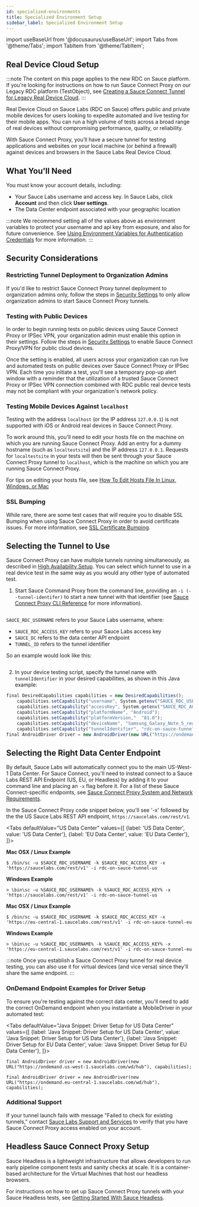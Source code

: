 ```yaml
---
id: specialized-environments
title: Specialized Environment Setup
sidebar_label: Specialized Environment Setup
---
```

import useBaseUrl from '@docusaurus/useBaseUrl';
import Tabs from '@theme/Tabs';
import TabItem from '@theme/TabItem';

## Real Device Cloud Setup

:::note
The content on this page applies to the new RDC on Sauce platform. If you're looking for instructions on how to run Sauce Connect Proxy on our Legacy RDC platform (TestObject), see [Creating a Sauce Connect Tunnel for Legacy Real Device Cloud](https://wiki.saucelabs.com/display/DOCS/Creating+a+Sauce+Connect+Tunnel+for+Legacy+Real+Device+Cloud).
:::

Real Device Cloud on Sauce Labs (RDC on Sauce) offers public and private mobile devices for users looking to expedite automated and live testing for their mobile apps. You can run a high volume of tests across a broad range of real devices without compromising performance, quality, or reliability.

With Sauce Connect Proxy, you’ll have a secure tunnel for testing applications and websites on your local machine (or behind a firewall) against devices and browsers in the Sauce Labs Real Device Cloud.  

## What You'll Need
You must know your account details, including:

* Your Sauce Labs username and access key. In Sauce Labs, click **Account** and then click **User settings**.
* The Data Center endpoint associated with your geographic location

:::note
We recommend setting all of the values above as environment variables to protect your username and api key from exposure, and also for future convenience. See [Using Environment Variables for Authentication Credentials](/basics/environment-variables) for more information.
:::

## Security Considerations
### Restricting Tunnel Deployment to Organization Admins

If you'd like to restrict Sauce Connect Proxy tunnel deployment to organization admins only, follow the steps in [Security Settings](/basics/acct-team-mgmt/org-settings) to only allow organization admins to start Sauce Connect Proxy tunnels.

### Testing with Public Devices
In order to begin running tests on public devices using Sauce Connect Proxy or IPSec VPN, your organization admin must enable this option in their settings. Follow the steps in [Security Settings](/basics/acct-team-mgmt/org-settings) to enable Sauce Connect Proxy/VPN for public cloud devices.

Once the setting is enabled, all users across your organization can run live and automated tests on public devices over Sauce Connect Proxy or IPSec VPN. Each time you initiate a test, you'll see a temporary pop-up alert window with a reminder that the utilization of a trusted Sauce Connect Proxy or IPSec VPN connection combined with RDC public real device tests may not be compliant with your organization's network policy.

### Testing Mobile Devices Against `localhost`
Testing with the address `localhost` (or the IP address `127.0.0.1`) is not supported with iOS or Android real devices in Sauce Connect Proxy.

To work around this, you'll need to edit your hosts file on the machine on which you are running Sauce Connect Proxy. Add an entry for a dummy hostname (such as `localtestsite`) and the IP address `127.0.0.1`. Requests for `localtestsite` in your tests will then be sent through your Sauce Connect Proxy tunnel to `localhost`, which is the machine on which you are running Sauce Connect Proxy.

For tips on editing your hosts file, see [How To Edit Hosts File In Linux, Windows, or Mac](https://phoenixnap.com/kb/how-to-edit-hosts-file-in-windows-mac-or-linux)

### SSL Bumping
While rare, there are some test cases that will require you to disable SSL Bumping when using Sauce Connect Proxy in order to avoid certificate issues. For more information, see [SSL Certificate Bumping](/secure-connections/sauce-connect/security-authentication).

## Selecting the Tunnel to Use
Sauce Connect Proxy can have multiple tunnels running simultaneously, as described in [High Availability Setup](/secure-connections/sauce-connect/setup-configuration/high-availability). You can select which tunnel to use in a real device test in the same way as you would any other type of automated test.

1. Start Sauce Command Proxy from the command line, providing an `-i (--tunnel-identifer)` to start a new tunnel with that identifier (see [Sauce Connect Proxy CLI Reference](/dev/cli/sauce-connect-proxy.md) for more information).

```bin/sc -u $SAUCE_RDC_USERNAME -k $SAUCE_RDC_ACCESS_KEY -x $SAUCE_DC_ENDPOINT -i $TUNNEL_ID
```

`SAUCE_RDC_USERNAME` refers to your Sauce Labs username, where:

* `SAUCE_RDC_ACCESS_KEY` refers to your Sauce Labs access key
* `SAUCE_DC` refers to the data center API endpoint
* `TUNNEL_ID` refers to the tunnel identifier

So an example would look like this:

```$ /bin/sc -u $SAUCE_RDC_USERNAME -k $SAUCE_RDC_ACCESS_KEY -x 'https://us-west-1.saucelabs.com/rest/v1' -i rdc-on-sauce-tunnel-us
```

2. In your device testing script, specify the tunnel name with `tunnelIdentifier` in your desired capabilities, as shown in this Java example:

```jsx title="Java Snippet"
final DesiredCapabilities capabilities = new DesiredCapabilities();
    capabilities.setCapability("username", System.getenv("SAUCE_RDC_USERNAME"));
    capabilities.setCapability("accessKey", System.getenv("SAUCE_RDC_ACCESS_KEY"));
    capabilities.setCapability("platformName", "Android");
    capabilities.setCapability("platformVersion,"  "81.0");
    capabilities.setCapability("deviceName", "Samsung_Galaxy_Note_5_real"); // Will only run on the specified device
    capabilities.setCapability("tunnelIdentifier", "rdc-on-sauce-tunnel-us");
final AndroidDriver driver = new AndroidDriver(new URL("https://ondemand.us-west-1.saucelabs.com/wd/hub"), capabilities);
```


## Selecting the Right Data Center Endpoint
By default, Sauce Labs will automatically connect you to the main US-West-1 Data Center. For Sauce Connect, you'll need to instead connect to a Sauce Labs REST API Endpoint (US, EU, or Headless) by adding it to your command line and placing an `-x` flag before it. For a list of these Sauce Connect-specific endpoints, see [Sauce Connect Proxy System and Network Requirements](/secure-connections/sauce-connect/system-requirements).

In the Sauce Connect Proxy code snippet below, you'll see '-x' followed by the the US Sauce Labs REST API endpoint, `https://saucelabs.com/rest/v1`.

<Tabs
  defaultValue="US Data Center"
  values={[
    {label: 'US Data Center', value: 'US Data Center'},
    {label: 'EU Data Center', value: 'EU Data Center'},
  ]}>

<TabItem value="US Data Center">

**Mac OSX / Linux Example**

```
$ /bin/sc -u $SAUCE_RDC_USERNAME -k $SAUCE_RDC_ACCESS_KEY -x 'https://saucelabs.com/rest/v1' -i rdc-on-sauce-tunnel-us
```

**Windows Example**

```
> \bin\sc -u %SAUCE_RDC_USERNAME% -k %SAUCE_RDC_ACCESS_KEY% -x 'https://saucelabs.com/rest/v1' -i rdc-on-sauce-tunnel-us
```

</TabItem>
<TabItem value="EU Data Center">

**Mac OSX / Linux Example**

```
$ /bin/sc -u $SAUCE_RDC_USERNAME -k $SAUCE_RDC_ACCESS_KEY -x 'https://eu-central-1.saucelabs.com/rest/v1' -i rdc-on-sauce-tunnel-eu
```

**Windows Example**

```
> \bin\sc -u %SAUCE_RDC_USERNAME% -k %SAUCE_RDC_ACCESS_KEY% -x 'https://eu-central-1.saucelabs.com/rest/v1' -i rdc-on-sauce-tunnel-eu
```
</TabItem>
</Tabs>

:::note
Once you establish a Sauce Connect Proxy tunnel for real device testing, you can also use it for virtual devices (and vice versa) since they'll share the same endpoint.
:::

### OnDemand Endpoint Examples for Driver Setup

To ensure you're testing against the correct data center, you'll need to add the correct OnDemand endpoint when you instantiate a MobileDriver in your automated test:

<Tabs
  defaultValue="Java Snippet: Driver Setup for US Data Center"
  values={[
    {label: 'Java Snippet: Driver Setup for US Data Center', value: 'Java Snippet: Driver Setup for US Data Center'},
    {label: 'Java Snippet: Driver Setup for EU Data Center', value: 'Java Snippet: Driver Setup for EU Data Center'},
  ]}>

<TabItem value="US Data Center">

```
final AndroidDriver driver = new AndroidDriver(new URL("https://ondemand.us-west-1.saucelabs.com/wd/hub"), capabilities);
```

</TabItem>

<TabItem value="EU Data Center">

```
final AndroidDriver driver = new AndroidDriver(new URL("https://ondemand.eu-central-1.saucelabs.com/wd/hub"), capabilities);
```

</TabItem>
</Tabs>

### Additional Support
If your tunnel launch fails with message "Failed to check for existing tunnels," contact [Sauce Labs Support and Services](https://saucelabs.com/training-support) to verify that you have Sauce Connect Proxy access enabled on your account.

## Headless Sauce Connect Proxy Setup
Sauce Headless is a lightweight infrastructure that allows developers to run early pipeline component tests and sanity checks at scale. It is a container-based architecture for the Virtual Machines that host our headless browsers.

For instructions on how to set up Sauce Connect Proxy tunnels with your Sauce Headless tests, see [Getting Started With Sauce Headless](/headless).
